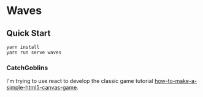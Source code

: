 # Waves

## Quick Start

```
yarn install
yarn run serve waves
```

### CatchGoblins

I'm trying to use react to develop the classic game tutorial [how-to-make-a-simple-html5-canvas-game](http://www.lostdecadegames.com/how-to-make-a-simple-html5-canvas-game/).
